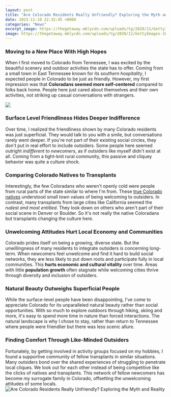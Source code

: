 ```yaml
---
layout: post
title: "Are Colorado Residents Really Unfriendly? Exploring the Myth and Reality"
date: 2023-11-10 22:32:45 +0000
categories: "News"
excerpt_image: https://thegetaway.mblycdn.com/uploads/tg/2020/11/GettyImages-1040225504-1_1340x799_acf_cropped.jpg
image: https://thegetaway.mblycdn.com/uploads/tg/2020/11/GettyImages-1040225504-1_1340x799_acf_cropped.jpg
---
```


### Moving to a New Place With High Hopes
When I first moved to Colorado from Tennessee, I was excited by the beautiful scenery and outdoor activities the state has to offer. Coming from a small town in East Tennessee known for its *southern hospitality*, I expected people in Colorado to be just as friendly. However, my first impression was that **Coloradans seemed more self-centered** compared to folks back home. People here just cared about themselves and their own activities, not striking up casual conversations with strangers. 

![](https://i.pinimg.com/originals/24/ff/97/24ff972554b7dd2edfa9cd8d2534dfb7.png)
### Surface Level Friendliness Hides Deeper Indifference  
Over time, I realized the friendliness shown by many Colorado residents was just superficial. They would talk to you with a smile, but conversations rarely went deeper. If you're not part of their existing social circles, they don't put in real effort to include outsiders. Some people here seemed outright *indifferent to newcomers*, as if outsiders like myself didn't exist at all. Coming from a tight-knit rural community, this passive and cliquey behavior was quite a culture shock.
### Comparing Colorado Natives to Transplants
Interestingly, the few Coloradans who weren't openly cold were people from rural parts of the state similar to where I'm from. These [true Colorado natives](https://yt.io.vn/collection/abdi) understood small town values of being welcoming to outsiders. In contrast, many transplants from large cities like California seemed the *rudest and most entitled*. They look down on others who aren't part of their social scene in Denver or Boulder. So it's not really the native Coloradans but transplants changing the culture here.
### Unwelcoming Attitudes Hurt Local Economy and Communities 
Colorado prides itself on being a growing, diverse state. But the unwillingness of many residents to integrate outsiders is concerning long-term. When newcomers feel unwelcome and find it hard to build social networks, they are less likely to put down roots and participate fully in local communities. This **hurts economic and cultural vitality** over time. Areas with little **population growth** often stagnate while welcoming cities thrive through diversity and inclusion of outsiders.
### Natural Beauty Outweighs Superficial People 
While the surface-level people have been disappointing, I've come to appreciate Colorado for its unparalleled natural beauty rather than social opportunities. With so much to explore outdoors through hiking, skiing and more, it's easy to spend more time in nature than forced interactions. The natural landscape is why I chose to stay, rather than return to Tennessee where people were friendlier but there was less scenic allure.
### Finding Comfort Through Like-Minded Outsiders 
Fortunately, by getting involved in activity groups focused on my hobbies, I found a supportive community of fellow transplants in similar situations. Many outsiders bond over the shared experiences of struggling to penetrate local cliques. We look out for each other instead of being competitive like the clicks of natives and transplants. This network of fellow newcomers has become my surrogate family in Colorado, offsetting the unwelcoming attitudes of some locals.
![Are Colorado Residents Really Unfriendly? Exploring the Myth and Reality](https://thegetaway.mblycdn.com/uploads/tg/2020/11/GettyImages-1040225504-1_1340x799_acf_cropped.jpg)